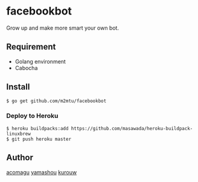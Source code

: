 facebookbot
====

Grow up and make more smart your own bot.

## Requirement
- Golang environment
- Cabocha

## Install

    $ go get github.com/m2mtu/facebookbot

### Deploy to Heroku

    $ heroku buildpacks:add https://github.com/masawada/heroku-buildpack-linuxbrew
    $ git push heroku master

## Author

[acomagu](https://github.com/acomagu)
[yamashou](https://github.com/yamashou)
[kurouw](https://github.com/kurouw)
